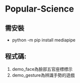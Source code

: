 # Popular-Science
## 需安裝 
* python -m pip install mediapipe
## 程式碼:
1. demo_face為臉部五官座標標示
2. demo_gesture為辨識手勢的遊戲
